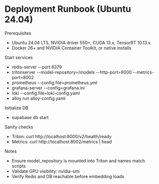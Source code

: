 # Deployment Runbook (Ubuntu 24.04)

Prerequisites
- Ubuntu 24.04 LTS, NVIDIA driver 550+, CUDA 13.x, TensorRT 10.13.x
- Docker 26+ and NVIDIA Container Toolkit, or native installs

Start services
- redis-server --port 6379
- tritonserver --model-repository=/models --http-port=8000 --metrics-port=8002
- prometheus --config.file=prometheus.yml
- grafana-server --config=grafana.ini
- loki --config.file=loki-config.yaml
- alloy run alloy-config.yaml

Initialize DB
- supabase db start

Sanity checks
- Triton: curl http://localhost:8000/v2/health/ready
- Metrics: curl http://localhost:8002/metrics | head

Notes
- Ensure model_repository is mounted into Triton and names match scripts
- Validate GPU visibility: nvidia-smi
- Verify Redis and DB reachable before embedding loads


